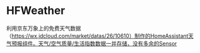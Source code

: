 # HFWeather
利用京东万象上的免费天气数据（https://wx.jdcloud.com/market/datas/26/10610）制作的HomeAssistant天气预报组件。天气/空气质量/生活指数数据一并存储，没有多余的Sensor
